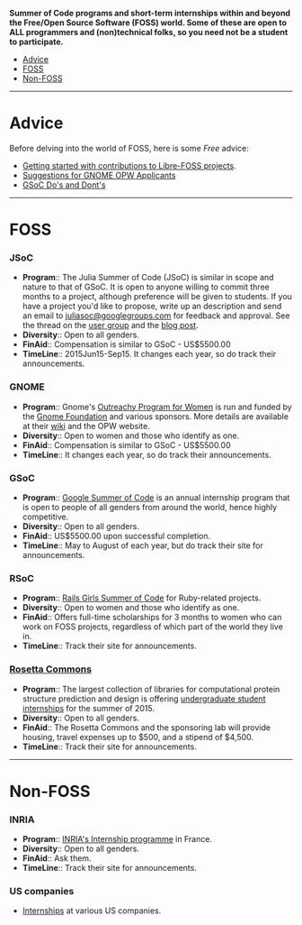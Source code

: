 **Summer of Code programs and short-term internships within and beyond the Free/Open Source Software (FOSS) world. Some of these are open to ALL programmers and (non)technical folks, so you need not be a student to participate.**

* [Advice](#advice)
* [FOSS](#foss)
* [Non-FOSS](#non-foss)

----

# Advice
Before delving into the world of FOSS, here is some *Free* advice: 
* [Getting started with contributions to Libre-FOSS projects](http://svaksha.com/post/2012/Contributing-to-Libre-software).
* [Suggestions for GNOME OPW Applicants](http://anteaya.info/blog/2013/03/29/suggestions-for-gnome-opw-applicants/)
* [GSoC Do's and Dont's](http://google-opensource.blogspot.ro/2011/03/dos-and-donts-of-google-summer-of-code.html)

----

# FOSS

### JSoC
+ __Program__:: The Julia Summer of Code (JSoC) is similar in scope and nature to that of GSoC. It is open to anyone willing to commit three months to a project, although preference will be given to students. If you have a project you'd like to propose, write up an description and send an email to juliasoc@googlegroups.com for feedback and approval. See the thread on the [user group](https://groups.google.com/forum/?fromgroups=#!topic/julia-users/bolLGcSCrs0) and the [blog post](http://julialang.org/blog/2015/05/jsoc-cfp/).
+ __Diversity__:: Open to all genders.
+ __FinAid__:: Compensation is similar to GSoC - US$5500.00
+ __TimeLine__:: 2015Jun15-Sep15. It changes each year, so do track their announcements.

### GNOME
+ __Program__:: Gnome's [Outreachy Program for Women](https://opw.gnome.org/) is run and funded by the [Gnome Foundation](https://www.gnome.org/) and various sponsors. More details are available at their [wiki](https://wiki.gnome.org/Outreachy) and the OPW website.
+ __Diversity__:: Open to women and those who identify as one.
+ __FinAid__:: Compensation is similar to GSoC - US$5500.00
+ __TimeLine__:: It changes each year, so do track their announcements.

### GSoC
+ __Program__:: [Google Summer of Code](http://www.google-melange.com/gsoc/program/) is an annual internship program that is open to people of all genders from around the world, hence highly competitive.
+ __Diversity__:: Open to all genders.
+ __FinAid__:: US$5500.00 upon successful completion.
+ __TimeLine__:: May to August of each year, but do track their site for announcements.

### RSoC
+ __Program__:: [Rails Girls Summer of Code](http://railsgirlssummerofcode.org/) for Ruby-related projects.
+ __Diversity__:: Open to women and those who identify as one.
+ __FinAid__:: Offers full-time scholarships for 3 months to women who can work on FOSS projects, regardless of which part of the world they live in.
+ __TimeLine__:: Track their site for announcements.

### [Rosetta Commons](https://www.rosettacommons.org/) 
+ __Program__:: The largest collection of libraries for computational protein structure prediction and design is offering [undergraduate student internships](https://www.rosettacommons.org/about/intern) for the summer of 2015. 
+ __Diversity__:: Open to all genders.
+ __FinAid__:: The Rosetta Commons and the sponsoring lab will provide housing, travel expenses up to $500, and a stipend of $4,500. 
+ __TimeLine__:: Track their site for announcements.

----

# Non-FOSS

### INRIA 
+ __Program__:: [INRIA's Internship programme](https://www.inria.fr/en/research/international-mobility/internships-programme/internships-programme) in France.
+ __Diversity__:: Open to all genders.
+ __FinAid__:: Ask them.
+ __TimeLine__:: Track their site for announcements.

### US companies
* [Internships](http://codingforinterviews.com/internships) at various US companies.

